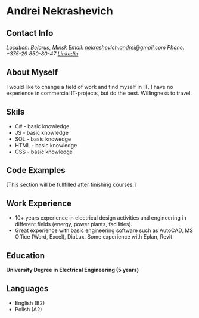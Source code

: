 # Andrei Nekrashevich

## Contact Info
*Location: Belarus, Minsk*
*Email: nekrashevich.andrei@gmail.com*
*Phone: +375-29 850-80-47*
*[Linkedin](https://www.linkedin.com/in/andrei-nekrashevich-60aa4873)*

## About Myself
I would like to change a field of work and find myself in IT. 
I have no experience in commercial IT-projects, but do the best.
Willingness to travel.

## Skils
* C# - basic knowledge
* JS - basic knowledge
* SQL - basic knowedge
* HTML - basic knowledge
* CSS - basic knowledge

## Code Examples
[This section will be fullfilled after finishing courses.]

## Work Experience
* 10+ years experience in electrical design activities and engineering in different fields (energy, power plants, facilities).
* Great experience with basic engineering software such as AutoCAD, MS Office (Word, Excel), DiaLux. Some experience with Eplan, Revit

## Education
**University Degree in Electrical Engineering (5 years)**

## Languages
* English (B2)
* Polish (A2)